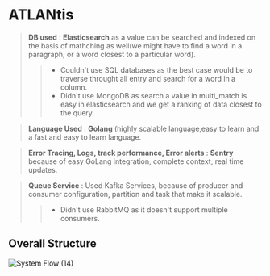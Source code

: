 # ATLANtis

> **DB used** : **Elasticsearch** as a value can be searched and indexed on the basis of mathching as well(we might have to find a word in a paragraph, or a word closest to a particular word). 
>> * Couldn't use SQL databases as the best case would be to traverse throught all entry and search for a word in a column.
>> * Didn't use MongoDB as search a value in multi_match is easy in elasticsearch and we get a ranking of data closest to the query.

> **Language Used** : **Golang** (highly scalable language,easy to learn and a fast and easy to learn language.

> **Error Tracing, Logs, track performance, Error alerts** : **Sentry** because of easy GoLang integration, complete context, real time updates.

> **Queue Service** : Used Kafka Services, because of producer and consumer configuration, partition and task that make it scalable.
>> * Didn't use RabbitMQ as it doesn't support multiple consumers.


## Overall Structure

![System Flow (14)](https://user-images.githubusercontent.com/60891544/171741548-84a2dc2f-ac7f-4dfd-a5f5-ff2ba92c79fd.png)

